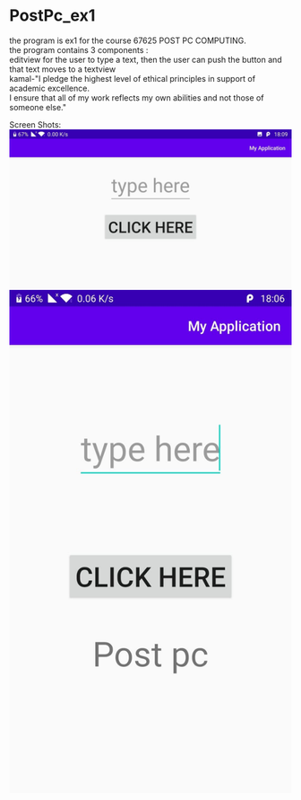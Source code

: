 # PostPc_ex1
the program is ex1 for the course 67625 POST PC COMPUTING. <br/>
the program contains 3 components :<br/>
editview for the user to type a text, then the user can push the button and that text moves to a textview<br/>
kamal-"I pledge the highest level of ethical principles in support of academic excellence.<br/>
I ensure that all of my work reflects my own abilities and not those of someone else."<br/>

Screen Shots:
![Screenshot](91399707_562015664667221_1379612983751081984_n.jpg)
![Screenshot](91484253_242687193441995_2614779323915173888_n.jpg)

